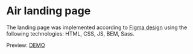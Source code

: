 # Air landing page

The landing page was implemented according to [Figma design](https://www.figma.com/file/7qwsWggv9BAxMi2VPhBuPr/Air-(formerly-Dia)?node-id=9138%3A35) using the following technologies: HTML, CSS, JS, BEM, Sass.

 Preview: [DEMO](https://kbekher.github.io/layout_dia/)
